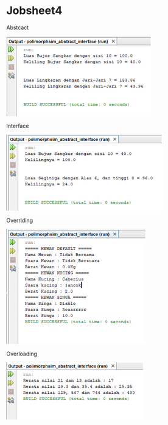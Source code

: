 # Jobsheet4

Abstcact

![alt text](https://github.com/faarrelll/Jobsheet4/blob/master/abstract.PNG)

Interface

![alt text](https://github.com/faarrelll/Jobsheet4/blob/master/interface.PNG)

Overriding

![alt text](https://github.com/faarrelll/Jobsheet4/blob/master/overriding.PNG)

Overloading

![alt text](https://github.com/faarrelll/Jobsheet4/blob/master/overloading.PNG)

